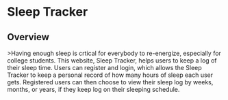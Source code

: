 <h1> Sleep Tracker</h1>

<h2>Overview</h2>
>Having enough sleep is crtical for everybody to re-energize, especially for college students. This website, Sleep Tracker, helps users to keep a log of their sleep time. Users can register and login, which allows the Sleep Tracker to keep a personal record of how many hours of sleep each user gets. Registered users can then choose to view their sleep log by weeks, months, or years, if they keep log on their sleeping schedule. 

